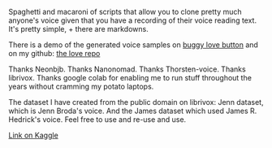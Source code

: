Spaghetti and macaroni of scripts that allow you to clone pretty much anyone's voice given that you have a recording of their voice reading text.
It's pretty simple, + there are markdowns.

There is a demo of the generated voice samples on [buggy love button](https://lovebutton.onrender.com) and on my github: [the love repo](https://github.com/mebenyahia/lovebutton)

Thanks Neonbjb. Thanks Nanonomad. Thanks Thorsten-voice. Thanks librivox. Thanks google colab for enabling me to run stuff throughout the years without cramming my potato laptops.

The dataset I have created from the public domain on librivox: Jenn dataset, which is Jenn Broda's voice.
And the James dataset which used James R. Hedrick's voice. Feel free to use and re-use and use. 

[Link on Kaggle]()
